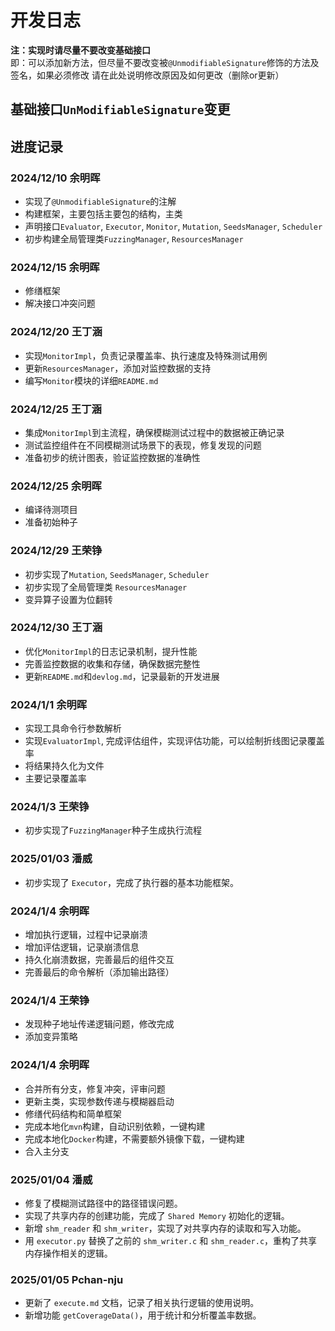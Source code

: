 # 开发日志
**注：实现时请尽量不要改变基础接口**
<br>
即：可以添加新方法，但尽量不要改变被`@UnmodifiableSignature`修饰的方法及签名，如果必须修改
请在此处说明修改原因及如何更改（删除or更新）
## 基础接口`UnModifiableSignature`变更


## 进度记录
### 2024/12/10   余明晖
- 实现了`@UnmodifiableSignature`的注解
- 构建框架，主要包括主要包的结构，主类
- 声明接口`Evaluator`, `Executor`, `Monitor`, `Mutation`, `SeedsManager`, `Scheduler`
- 初步构建全局管理类`FuzzingManager`, `ResourcesManager`

### 2024/12/15 余明晖
- 修缮框架
- 解决接口冲突问题

### 2024/12/20   王丁涵
- 实现`MonitorImpl`，负责记录覆盖率、执行速度及特殊测试用例
- 更新`ResourcesManager`，添加对监控数据的支持
- 编写`Monitor`模块的详细`README.md`

### 2024/12/25   王丁涵
- 集成`MonitorImpl`到主流程，确保模糊测试过程中的数据被正确记录
- 测试监控组件在不同模糊测试场景下的表现，修复发现的问题
- 准备初步的统计图表，验证监控数据的准确性

### 2024/12/25 余明晖
- 编译待测项目
- 准备初始种子

### 2024/12/29   王荣铮
- 初步实现了`Mutation`, `SeedsManager`, `Scheduler`
- 初步实现了全局管理类 `ResourcesManager`
- 变异算子设置为位翻转

### 2024/12/30   王丁涵
- 优化`MonitorImpl`的日志记录机制，提升性能
- 完善监控数据的收集和存储，确保数据完整性
- 更新`README.md`和`devlog.md`，记录最新的开发进展

### 2024/1/1 余明晖
- 实现工具命令行参数解析
- 实现`EvaluatorImpl`, 完成评估组件，实现评估功能，可以绘制折线图记录覆盖率
- 将结果持久化为文件
- 主要记录覆盖率

### 2024/1/3  王荣铮
- 初步实现了`FuzzingManager`种子生成执行流程

### 2025/01/03  潘威
- 初步实现了 `Executor`，完成了执行器的基本功能框架。

### 2024/1/4 余明晖
- 增加执行逻辑，过程中记录崩溃
- 增加评估逻辑，记录崩溃信息
- 持久化崩溃数据，完善最后的组件交互
- 完善最后的命令解析（添加输出路径）

### 2024/1/4 王荣铮
- 发现种子地址传递逻辑问题，修改完成
- 添加变异策略

### 2024/1/4   余明晖
- 合并所有分支，修复冲突，评审问题
- 更新主类，实现参数传递与模糊器启动
- 修缮代码结构和简单框架
- 完成本地化`mvn`构建，自动识别依赖，一键构建
- 完成本地化`Docker`构建，不需要额外镜像下载，一键构建
- 合入主分支

### 2025/01/04  潘威
- 修复了模糊测试路径中的路径错误问题。
- 实现了共享内存的创建功能，完成了 `Shared Memory` 初始化的逻辑。
- 新增 `shm_reader` 和 `shm_writer`，实现了对共享内存的读取和写入功能。
- 用 `executor.py` 替换了之前的 `shm_writer.c` 和 `shm_reader.c`，重构了共享内存操作相关的逻辑。

### 2025/01/05  Pchan-nju
- 更新了 `execute.md` 文档，记录了相关执行逻辑的使用说明。
- 新增功能 `getCoverageData()`，用于统计和分析覆盖率数据。